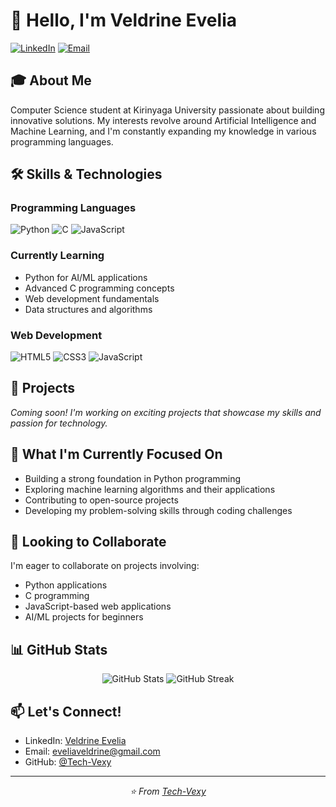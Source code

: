 # 👋 Hello, I'm Veldrine Evelia

[![LinkedIn](https://img.shields.io/badge/LinkedIn-Connect-blue?style=for-the-badge&logo=linkedin)](https://www.linkedin.com/in/veldrineevelia)
[![Email](https://img.shields.io/badge/Email-Contact-red?style=for-the-badge&logo=gmail)](mailto:eveliaveldrine@gmail.com)

## 🎓 About Me
Computer Science student at Kirinyaga University passionate about building innovative solutions. My interests revolve around Artificial Intelligence and Machine Learning, and I'm constantly expanding my knowledge in various programming languages.

## 🛠️ Skills & Technologies

### Programming Languages
<div>
  <img src="https://img.icons8.com/color/48/000000/python.png" alt="Python" title="Python"/>
  <img src="https://img.icons8.com/color/48/000000/c-programming.png" alt="C" title="C"/>
  <img src="https://img.icons8.com/color/48/000000/javascript.png" alt="JavaScript" title="JavaScript"/>
</div>

### Currently Learning
- Python for AI/ML applications
- Advanced C programming concepts
- Web development fundamentals
- Data structures and algorithms

### Web Development
<div>
  <img src="https://img.icons8.com/color/48/000000/html-5.png" alt="HTML5" title="HTML5"/>
  <img src="https://img.icons8.com/color/48/000000/css3.png" alt="CSS3" title="CSS3"/>
  <img src="https://img.icons8.com/color/48/000000/javascript.png" alt="JavaScript" title="JavaScript"/>
</div>

## 🚀 Projects
*Coming soon! I'm working on exciting projects that showcase my skills and passion for technology.*

## 🌱 What I'm Currently Focused On
- Building a strong foundation in Python programming
- Exploring machine learning algorithms and their applications
- Contributing to open-source projects
- Developing my problem-solving skills through coding challenges

## 💞️ Looking to Collaborate
I'm eager to collaborate on projects involving:
- Python applications
- C programming
- JavaScript-based web applications
- AI/ML projects for beginners

## 📊 GitHub Stats

<div align="center">
  <img src="https://github-readme-stats-git-masterrstaa-rickstaa.vercel.app/api?username=Tech-Vexy&show_icons=true&title_color=ffe0b5&text_color=8e724d&icon_color=bd8a84&bg_color=000000&hide_border=true&include_all_commits=true" alt="GitHub Stats" />
  <img src="http://github-readme-streak-stats.herokuapp.com?user=Tech-Vexy&hide_border=true&date_format=j%20M%5B%20Y%5D&background=000000&stroke=000000&fire=bd8a84&currStreakNum=ffe0b5&sideNums=8e724d&sideLabels=8e724d&dates=bd8a84&ring=8e724d&currStreakLabel=ffe0b5" alt="GitHub Streak" />
</div>

## 📫 Let's Connect!
- LinkedIn: [Veldrine Evelia](https://www.linkedin.com/in/veldrineevelia)
- Email: [eveliaveldrine@gmail.com](mailto:eveliaveldrine@gmail.com)
- GitHub: [@Tech-Vexy](https://github.com/Tech-Vexy)

---

<div align="center">
  <i>⭐️ From <a href="https://github.com/Tech-Vexy">Tech-Vexy</a></i>
</div>

<!---
Tech-Vexy/Tech-Vexy is a ✨ special ✨ repository because its `README.md` (this file) appears on your GitHub profile.
You can click the Preview link to take a look at your changes.
--->
